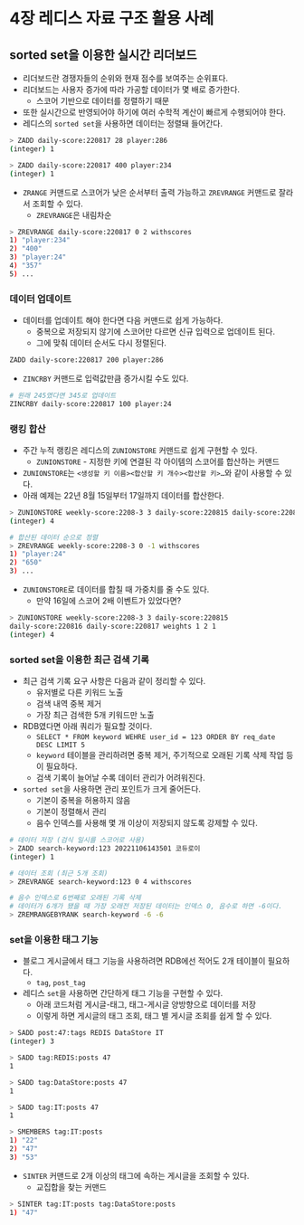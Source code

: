# 4장 레디스 자료 구조 활용 사례
## sorted set을 이용한 실시간 리더보드

- 리더보드란 경쟁자들의 순위와 현재 점수를 보여주는 순위표다.
- 리더보드는 사용자 증가에 따라 가공할 데이터가 몇 배로 증가한다.
    - 스코어 기반으로 데이터를 정렬하기 때문
- 또한 실시간으로 반영되어야 하기에 여러 수학적 계산이 빠르게 수행되어야 한다.
- 레디스의 `sorted set`을 사용하면 데이터는 정렬돼 들어간다.

```bash
> ZADD daily-score:220817 28 player:286
(integer) 1

> ZADD daily-score:220817 400 player:234
(integer) 1
```

- `ZRANGE` 커맨드로 스코어가 낮은 순서부터 출력 가능하고 `ZREVRANGE` 커맨드로 잘라서 조회할 수 있다.
    - `ZREVRANGE`은 내림차순

```bash
> ZREVRANGE daily-score:220817 0 2 withscores
1) "player:234"
2) "400"
3) "player:24"
4) "357"
5) ...
```

### 데이터 업데이트

- 데이터를 업데이트 해야 한다면 다음 커맨드로 쉽게 가능하다.
    - 중복으로 저장되지 않기에 스코어만 다르면 신규 입력으로 업데이트 된다.
    - 그에 맞춰 데이터 순서도 다시 정렬된다.

```bash
ZADD daily-score:220817 200 player:286
```

- `ZINCRBY` 커맨드로 입력값만큼 증가시킬 수도 있다.

```bash
# 원래 245였다면 345로 업데이트
ZINCRBY daily-score:220817 100 player:24
```

### 랭킹 합산

- 주간 누적 랭킹은 레디스의 `ZUNIONSTORE` 커맨드로 쉽게 구현할 수 있다.
  - `ZUNIONSTORE` - 지정한 키에 연결된 각 아이템의 스코어를 합산하는 커맨드
- `ZUNIONSTORE`는 `<생성할 키 이름><합산할 키 개수><합산할 키>…`와 같이 사용할 수 있다.
- 아래 예제는 22년 8월 15일부터 17일까지 데이터를 합산한다.

```bash
> ZUNIONSTORE weekly-score:2208-3 3 daily-score:220815 daily-score:220816 daily-score:220817
(integer) 4

# 합산된 데이터 순으로 정렬
> ZREVRANGE weekly-score:2208-3 0 -1 withscores
1) "player:24"
2) "650"
3) ...
```

- `ZUNIONSTORE`로 데이터를 합칠 때 가중치를 줄 수도 있다.
  - 만약 16일에 스코어 2배 이벤트가 있었다면?

```bash
> ZUNIONSTORE weekly-score:2208-3 3 daily-score:220815 
daily-score:220816 daily-score:220817 weights 1 2 1
(integer) 4
```

### sorted set을 이용한 최근 검색 기록

- 최근 검색 기록 요구 사항은 다음과 같이 정리할 수 있다.
  - 유저별로 다른 키워드 노출
  - 검색 내역 중복 제거
  - 가장 최근 검색한 5개 키워드만 노출
- RDB였다면 아래 쿼리가 필요할 것이다.
  - `SELECT * FROM keyword WEHRE user_id = 123 ORDER BY req_date DESC LIMIT 5`
  - `keyword` 테이블을 관리하려면 중복 제거, 주기적으로 오래된 기록 삭제 작업 등이 필요하다.
  - 검색 기록이 늘어날 수록 데이터 관리가 어려워진다.
- `sorted set`을 사용하면 관리 포인트가 크게 줄어든다.
  - 기본이 중복을 허용하지 않음
  - 기본이 정렬해서 관리
  - 음수 인덱스를 사용해 몇 개 이상이 저장되지 않도록 강제할 수 있다.

```bash
# 데이터 저장 (검식 일시를 스코어로 사용)
> ZADD search-keyword:123 20221106143501 코듀로이
(integer) 1

# 데이터 조회 (최근 5개 조회)
> ZREVRANGE search-keyword:123 0 4 withscores

# 음수 인덱스로 6번째로 오래된 기록 삭제
# 데이터가 6개가 됐을 때 가장 오래전 저장된 데이터는 인덱스 0, 음수로 하면 -6이다.
> ZREMRANGEBYRANK search-keyword -6 -6
```

### set을 이용한 태그 기능

- 블로그 게시글에서 태그 기능을 사용하려면 RDB에선 적어도 2개 테이블이 필요하다.
  - `tag`, `post_tag`
- 레디스 `set`을 사용하면 간단하게 태그 기능을 구현할 수 있다.
  - 아래 코드처럼 게시글-태그, 태그-게시글 양방향으로 데이터를 저장
  - 이렇게 하면 게시글의 태그 조회, 태그 별 게시글 조회를 쉽게 할 수 있다.

```bash
> SADD post:47:tags REDIS DataStore IT
(integer) 3

> SADD tag:REDIS:posts 47
1

> SADD tag:DataStore:posts 47
1

> SADD tag:IT:posts 47
1

> SMEMBERS tag:IT:posts
1) "22"
2) "47"
3) "53"
```

- `SINTER` 커맨드로 2개 이상의 태그에 속하는 게시글을 조회할 수 있다.
  - 교집합을 찾는 커맨드

```bash
> SINTER tag:IT:posts tag:DataStore:posts
1) "47"
```
